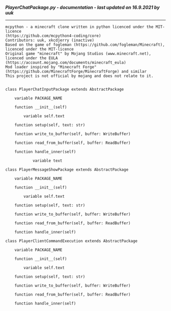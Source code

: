 ***PlayerChatPackage.py - documentation - last updated on 16.9.2021 by uuk***
___

    mcpython - a minecraft clone written in python licenced under the MIT-licence 
    (https://github.com/mcpython4-coding/core)
    Contributors: uuk, xkcdjerry (inactive)
    Based on the game of fogleman (https://github.com/fogleman/Minecraft), licenced under the MIT-licence
    Original game "minecraft" by Mojang Studios (www.minecraft.net), licenced under the EULA
    (https://account.mojang.com/documents/minecraft_eula)
    Mod loader inspired by "Minecraft Forge" (https://github.com/MinecraftForge/MinecraftForge) and similar
    This project is not official by mojang and does not relate to it.


    class PlayerChatInputPackage extends AbstractPackage

        variable PACKAGE_NAME

        function __init__(self)

            variable self.text

        function setup(self, text: str)

        function write_to_buffer(self, buffer: WriteBuffer)

        function read_from_buffer(self, buffer: ReadBuffer)

        function handle_inner(self)

                variable text

    class PlayerMessageShowPackage extends AbstractPackage

        variable PACKAGE_NAME

        function __init__(self)

            variable self.text

        function setup(self, text: str)

        function write_to_buffer(self, buffer: WriteBuffer)

        function read_from_buffer(self, buffer: ReadBuffer)

        function handle_inner(self)

    class PlayerClientCommandExecution extends AbstractPackage

        variable PACKAGE_NAME

        function __init__(self)

            variable self.text

        function setup(self, text: str)

        function write_to_buffer(self, buffer: WriteBuffer)

        function read_from_buffer(self, buffer: ReadBuffer)

        function handle_inner(self)